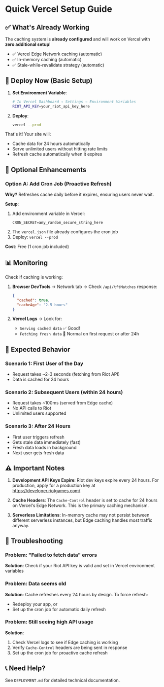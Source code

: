 # Quick Vercel Setup Guide

## ✅ What's Already Working

The caching system is **already configured** and will work on Vercel with **zero additional setup**!

- ✅ Vercel Edge Network caching (automatic)
- ✅ In-memory caching (automatic)
- ✅ Stale-while-revalidate strategy (automatic)

## 🚀 Deploy Now (Basic Setup)

1. **Set Environment Variable**:
   ```bash
   # In Vercel Dashboard → Settings → Environment Variables
   RIOT_API_KEY=your_riot_api_key_here
   ```

2. **Deploy**:
   ```bash
   vercel --prod
   ```

That's it! Your site will:
- Cache data for 24 hours automatically
- Serve unlimited users without hitting rate limits
- Refresh cache automatically when it expires

## 🔧 Optional Enhancements

### Option A: Add Cron Job (Proactive Refresh)

**Why?** Refreshes cache daily before it expires, ensuring users never wait.

**Setup**:
1. Add environment variable in Vercel:
   ```
   CRON_SECRET=any_random_secure_string_here
   ```
2. The `vercel.json` file already configures the cron job
3. Deploy: `vercel --prod`

**Cost**: Free (1 cron job included)

## 📊 Monitoring

Check if caching is working:

1. **Browser DevTools** → Network tab → Check `/api/tftMatches` response:
   ```json
   {
     "cached": true,
     "cacheAge": "2.5 hours"
   }
   ```

2. **Vercel Logs** → Look for:
   - `Serving cached data` ✅ Good!
   - `Fetching fresh data` 🔄 Normal on first request or after 24h

## 🎯 Expected Behavior

### Scenario 1: First User of the Day
- Request takes ~2-3 seconds (fetching from Riot API)
- Data is cached for 24 hours

### Scenario 2: Subsequent Users (within 24 hours)
- Request takes ~100ms (served from Edge cache)
- No API calls to Riot
- Unlimited users supported

### Scenario 3: After 24 Hours
- First user triggers refresh
- Gets stale data immediately (fast)
- Fresh data loads in background
- Next user gets fresh data

## ⚠️ Important Notes

1. **Development API Keys Expire**: Riot dev keys expire every 24 hours. For production, apply for a production key at https://developer.riotgames.com/

2. **Cache Headers**: The `Cache-Control` header is set to cache for 24 hours on Vercel's Edge Network. This is the primary caching mechanism.

3. **Serverless Limitations**: In-memory cache may not persist between different serverless instances, but Edge caching handles most traffic anyway.

## 🐛 Troubleshooting

### Problem: "Failed to fetch data" errors
**Solution**: Check if your Riot API key is valid and set in Vercel environment variables

### Problem: Data seems old
**Solution**: Cache refreshes every 24 hours by design. To force refresh:
- Redeploy your app, or
- Set up the cron job for automatic daily refresh

### Problem: Still seeing high API usage
**Solution**: 
1. Check Vercel logs to see if Edge caching is working
2. Verify `Cache-Control` headers are being sent in response
3. Set up the cron job for proactive cache refresh

## 📞 Need Help?

See `DEPLOYMENT.md` for detailed technical documentation.


